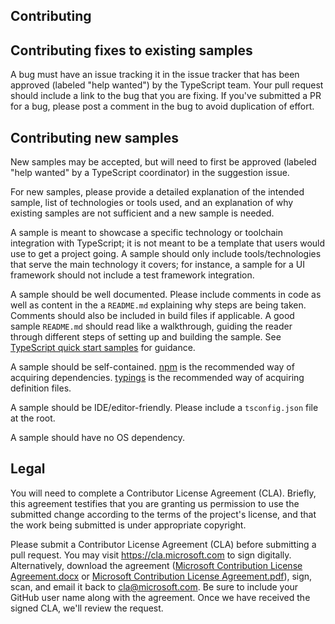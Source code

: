 ## Contributing

## Contributing fixes to existing samples

A bug must have an issue tracking it in the issue tracker that has been approved (labeled "help wanted") by the TypeScript team.
Your pull request should include a link to the bug that you are fixing.
If you've submitted a PR for a bug, please post a comment in the bug to avoid duplication of effort.

## Contributing new samples

New samples may be accepted, but will need to first be approved (labeled "help wanted" by a TypeScript coordinator) in the suggestion issue.

For new samples, please provide a detailed explanation of the intended sample, list of technologies or tools used, and an explanation of why existing samples are not sufficient and a new sample is needed.

A sample is meant to showcase a specific technology or toolchain integration with TypeScript; it is not meant to be a template that users would use to get a project going.
A sample should only include tools/technologies that serve the main technology it covers; for instance, a sample for a UI framework should not include a test framework integration.

A sample should be well documented.
Please include comments in code as well as content in the a `README.md` explaining why steps are being taken.
Comments should also be included in build files if applicable.
A good sample `README.md` should read like a walkthrough, guiding the reader through different steps of setting up and building the sample.
See [TypeScript quick start samples](https://github.com/Microsoft/TypeScript-Handbook/tree/master/pages/quick-start) for guidance.

A sample should be self-contained.
[npm](https://www.npmjs.com/) is the recommended way of acquiring dependencies.
[typings](https://github.com/typings/typings) is the recommended way of acquiring definition files.

A sample should be IDE/editor-friendly. Please include a `tsconfig.json` file at the root.

A sample should have no OS dependency.

## Legal

You will need to complete a Contributor License Agreement (CLA).
Briefly, this agreement testifies that you are granting us permission to use the submitted change according to the terms of the project's license, and that the work being submitted is under appropriate copyright.

Please submit a Contributor License Agreement (CLA) before submitting a pull request.
You may visit https://cla.microsoft.com to sign digitally.
Alternatively, download the agreement ([Microsoft Contribution License Agreement.docx](https://www.codeplex.com/Download?ProjectName=typescript&DownloadId=822190) or [Microsoft Contribution License Agreement.pdf](https://www.codeplex.com/Download?ProjectName=typescript&DownloadId=921298)), sign, scan, and email it back to <cla@microsoft.com>.
Be sure to include your GitHub user name along with the agreement. Once we have received the signed CLA, we'll review the request.
